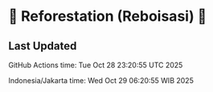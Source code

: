 
# 🌳 Reforestation (Reboisasi) 🌲

## Last Updated

GitHub Actions time: Tue Oct 28 23:20:55 UTC 2025

Indonesia/Jakarta time: Wed Oct 29 06:20:55 WIB 2025
